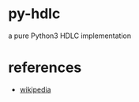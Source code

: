 py-hdlc
=======

a pure Python3 HDLC implementation

references
==========
* [wikipedia](https://en.wikipedia.org/wiki/HDLC)
